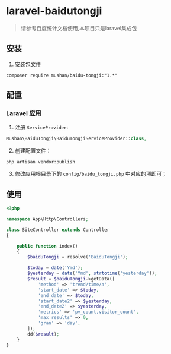 # laravel-baidutongji

>请参考百度统计文档使用,本项目只是laravel集成包
## 安装

1. 安装包文件

  ```shell
  composer require mushan/baidu-tongji:"1.*"
  ```

## 配置

### Laravel 应用

1. 注册 `ServiceProvider`:

  ```php
  Mushan\BaiduTongji\BaiduTongjiServiceProvider::class,
  ```

2. 创建配置文件：

  ```shell
  php artisan vendor:publish
  ```

3. 修改应用根目录下的 `config/baidu_tongji.php` 中对应的项即可；

## 使用

```php
<?php

namespace App\Http\Controllers;

class SiteController extends Controller
{

    public function index()
    {
        $baiduTongji = resolve('BaiduTongji');

        $today = date('Ymd');
        $yesterday = date('Ymd', strtotime('yesterday'));
        $result = $baiduTongji->getData([
            'method' => 'trend/time/a',
            'start_date' => $today,
            'end_date' => $today,
            'start_date2' => $yesterday,
            'end_date2' => $yesterday,
            'metrics' => 'pv_count,visitor_count',
            'max_results' => 0,
            'gran' => 'day',
        ]);
        dd($result);
    }
}
```


